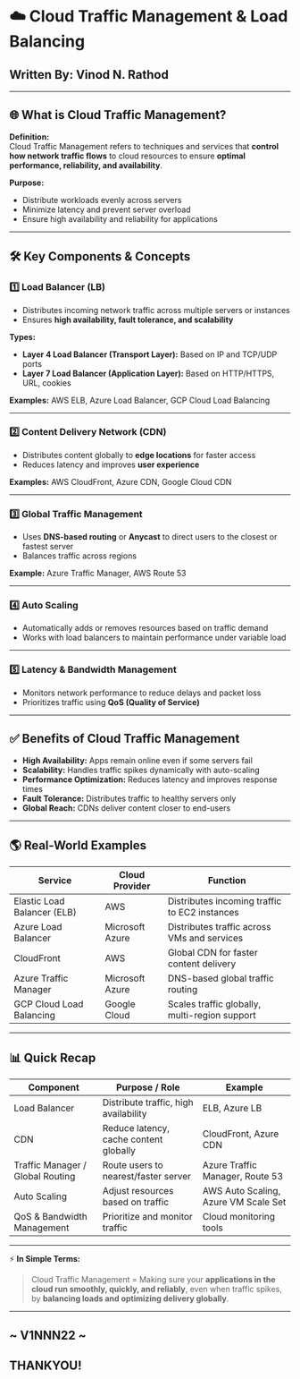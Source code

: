 

# ☁️ Cloud Traffic Management & Load Balancing

## **Written By:** Vinod N. Rathod  

---

## 🌐 What is Cloud Traffic Management?

**Definition:**  
Cloud Traffic Management refers to techniques and services that **control how network traffic flows** to cloud resources to ensure **optimal performance, reliability, and availability**.  

**Purpose:**  
- Distribute workloads evenly across servers  
- Minimize latency and prevent server overload  
- Ensure high availability and reliability for applications  

---

## 🛠️ Key Components & Concepts

### 1️⃣ Load Balancer (LB)
- Distributes incoming network traffic across multiple servers or instances  
- Ensures **high availability, fault tolerance, and scalability**  

**Types:**  
- **Layer 4 Load Balancer (Transport Layer):** Based on IP and TCP/UDP ports  
- **Layer 7 Load Balancer (Application Layer):** Based on HTTP/HTTPS, URL, cookies  

**Examples:** AWS ELB, Azure Load Balancer, GCP Cloud Load Balancing  

---

### 2️⃣ Content Delivery Network (CDN)
- Distributes content globally to **edge locations** for faster access  
- Reduces latency and improves **user experience**  

**Examples:** AWS CloudFront, Azure CDN, Google Cloud CDN  

---

### 3️⃣ Global Traffic Management
- Uses **DNS-based routing** or **Anycast** to direct users to the closest or fastest server  
- Balances traffic across regions  

**Example:** Azure Traffic Manager, AWS Route 53  

---

### 4️⃣ Auto Scaling
- Automatically adds or removes resources based on traffic demand  
- Works with load balancers to maintain performance under variable load  

---

### 5️⃣ Latency & Bandwidth Management
- Monitors network performance to reduce delays and packet loss  
- Prioritizes traffic using **QoS (Quality of Service)**  

---

## ✅ Benefits of Cloud Traffic Management
- **High Availability:** Apps remain online even if some servers fail  
- **Scalability:** Handles traffic spikes dynamically with auto-scaling  
- **Performance Optimization:** Reduces latency and improves response times  
- **Fault Tolerance:** Distributes traffic to healthy servers only  
- **Global Reach:** CDNs deliver content closer to end-users  

---

## 🌎 Real-World Examples

| Service | Cloud Provider | Function |
|---------|----------------|---------|
| Elastic Load Balancer (ELB) | AWS | Distributes incoming traffic to EC2 instances |
| Azure Load Balancer | Microsoft Azure | Distributes traffic across VMs and services |
| CloudFront | AWS | Global CDN for faster content delivery |
| Azure Traffic Manager | Microsoft Azure | DNS-based global traffic routing |
| GCP Cloud Load Balancing | Google Cloud | Scales traffic globally, multi-region support |

---

## 📊 Quick Recap

| Component | Purpose / Role | Example |
|-----------|----------------|---------|
| Load Balancer | Distribute traffic, high availability | ELB, Azure LB |
| CDN | Reduce latency, cache content globally | CloudFront, Azure CDN |
| Traffic Manager / Global Routing | Route users to nearest/faster server | Azure Traffic Manager, Route 53 |
| Auto Scaling | Adjust resources based on traffic | AWS Auto Scaling, Azure VM Scale Set |
| QoS & Bandwidth Management | Prioritize and monitor traffic | Cloud monitoring tools |

---

⚡ **In Simple Terms:**  

> Cloud Traffic Management = Making sure your **applications in the cloud run smoothly, quickly, and reliably**, even when traffic spikes, by **balancing loads and optimizing delivery globally**.

---
## ~ V1NNN22 ~
## THANKYOU! 